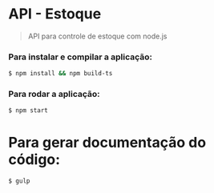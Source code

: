 # API - Estoque

> API para controle de estoque com node.js

### Para instalar e compilar a aplicação:
```sh
$ npm install && npm build-ts
```

### Para rodar a aplicação:
```sh
$ npm start
```

# Para gerar documentação do código:
```sh
$ gulp
```